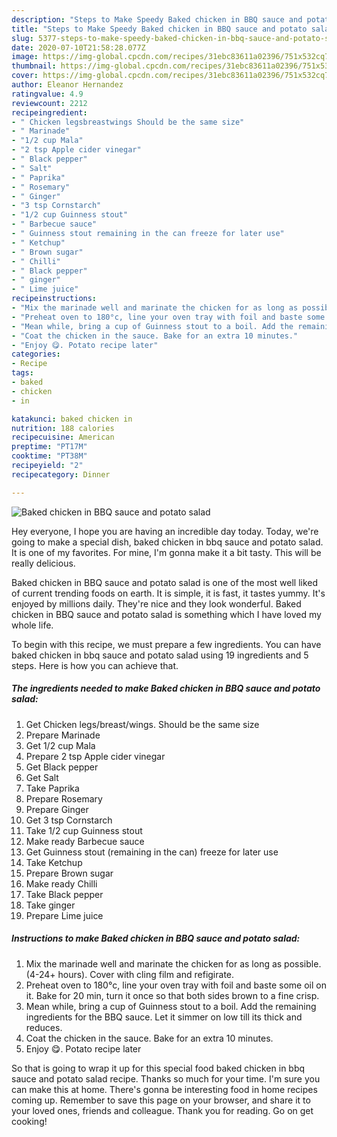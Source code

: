 ```yaml
---
description: "Steps to Make Speedy Baked chicken in BBQ sauce and potato salad"
title: "Steps to Make Speedy Baked chicken in BBQ sauce and potato salad"
slug: 5377-steps-to-make-speedy-baked-chicken-in-bbq-sauce-and-potato-salad
date: 2020-07-10T21:58:28.077Z
image: https://img-global.cpcdn.com/recipes/31ebc83611a02396/751x532cq70/baked-chicken-in-bbq-sauce-and-potato-salad-recipe-main-photo.jpg
thumbnail: https://img-global.cpcdn.com/recipes/31ebc83611a02396/751x532cq70/baked-chicken-in-bbq-sauce-and-potato-salad-recipe-main-photo.jpg
cover: https://img-global.cpcdn.com/recipes/31ebc83611a02396/751x532cq70/baked-chicken-in-bbq-sauce-and-potato-salad-recipe-main-photo.jpg
author: Eleanor Hernandez
ratingvalue: 4.9
reviewcount: 2212
recipeingredient:
- " Chicken legsbreastwings Should be the same size"
- " Marinade"
- "1/2 cup Mala"
- "2 tsp Apple cider vinegar"
- " Black pepper"
- " Salt"
- " Paprika"
- " Rosemary"
- " Ginger"
- "3 tsp Cornstarch"
- "1/2 cup Guinness stout"
- " Barbecue sauce"
- " Guinness stout remaining in the can freeze for later use"
- " Ketchup"
- " Brown sugar"
- " Chilli"
- " Black pepper"
- " ginger"
- " Lime juice"
recipeinstructions:
- "Mix the marinade well and marinate the chicken for as long as possible. (4-24+ hours). Cover with cling film and refigirate."
- "Preheat oven to 180°c, line your oven tray with foil and baste some oil on it. Bake for 20 min, turn it once so that both sides brown to a fine crisp."
- "Mean while, bring a cup of Guinness stout to a boil. Add the remaining ingredients for the BBQ sauce. Let it simmer on low till its thick and reduces."
- "Coat the chicken in the sauce. Bake for an extra 10 minutes."
- "Enjoy 😋. Potato recipe later"
categories:
- Recipe
tags:
- baked
- chicken
- in

katakunci: baked chicken in 
nutrition: 188 calories
recipecuisine: American
preptime: "PT17M"
cooktime: "PT38M"
recipeyield: "2"
recipecategory: Dinner

---
```



![Baked chicken in BBQ sauce and potato salad](https://img-global.cpcdn.com/recipes/31ebc83611a02396/751x532cq70/baked-chicken-in-bbq-sauce-and-potato-salad-recipe-main-photo.jpg)

Hey everyone, I hope you are having an incredible day today. Today, we're going to make a special dish, baked chicken in bbq sauce and potato salad. It is one of my favorites. For mine, I'm gonna make it a bit tasty. This will be really delicious.

Baked chicken in BBQ sauce and potato salad is one of the most well liked of current trending foods on earth. It is simple, it is fast, it tastes yummy. It's enjoyed by millions daily. They're nice and they look wonderful. Baked chicken in BBQ sauce and potato salad is something which I have loved my whole life.




To begin with this recipe, we must prepare a few ingredients. You can have baked chicken in bbq sauce and potato salad using 19 ingredients and 5 steps. Here is how you can achieve that.

<!--inarticleads1-->

##### The ingredients needed to make Baked chicken in BBQ sauce and potato salad:

1. Get  Chicken legs/breast/wings. Should be the same size
1. Prepare  Marinade
1. Get 1/2 cup Mala
1. Prepare 2 tsp Apple cider vinegar
1. Get  Black pepper
1. Get  Salt
1. Take  Paprika
1. Prepare  Rosemary
1. Prepare  Ginger
1. Get 3 tsp Cornstarch
1. Take 1/2 cup Guinness stout
1. Make ready  Barbecue sauce
1. Get  Guinness stout (remaining in the can) freeze for later use
1. Take  Ketchup
1. Prepare  Brown sugar
1. Make ready  Chilli
1. Take  Black pepper
1. Take  ginger
1. Prepare  Lime juice




<!--inarticleads2-->

##### Instructions to make Baked chicken in BBQ sauce and potato salad:

1. Mix the marinade well and marinate the chicken for as long as possible. (4-24+ hours). Cover with cling film and refigirate.
1. Preheat oven to 180°c, line your oven tray with foil and baste some oil on it. Bake for 20 min, turn it once so that both sides brown to a fine crisp.
1. Mean while, bring a cup of Guinness stout to a boil. Add the remaining ingredients for the BBQ sauce. Let it simmer on low till its thick and reduces.
1. Coat the chicken in the sauce. Bake for an extra 10 minutes.
1. Enjoy 😋. Potato recipe later




So that is going to wrap it up for this special food baked chicken in bbq sauce and potato salad recipe. Thanks so much for your time. I'm sure you can make this at home. There's gonna be interesting food in home recipes coming up. Remember to save this page on your browser, and share it to your loved ones, friends and colleague. Thank you for reading. Go on get cooking!
